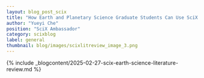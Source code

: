```yaml
---
layout: blog_post_scix
title: "How Earth and Planetary Science Graduate Students Can Use SciX to Conduct Literature Searches"
author: "Yueyi Che"
position: "SciX Ambassador"
category: scixblog
label: general
thumbnail: blog/images/scixlitreview_image_3.png
---
```


{% include _blogcontent/2025-02-27-scix-earth-science-literature-review.md %}
